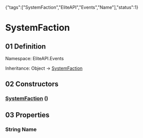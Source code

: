 {"tags":["SystemFaction","EliteAPI","Events","Name"],"status":1}

# SystemFaction

## 01 Definition

Namespace: <span class='code'>EliteAPI.Events</span>

Inheritance: <span class='code'>Object</span> → <span class='code'>[SystemFaction](../../EliteAPI/Events/SystemFaction.html)</span>

## 02 Constructors

### <span class='code'>[SystemFaction](../../EliteAPI/Events/SystemFaction.html)</span> ()

## 03 Properties

### <span class='code'>String</span> Name

